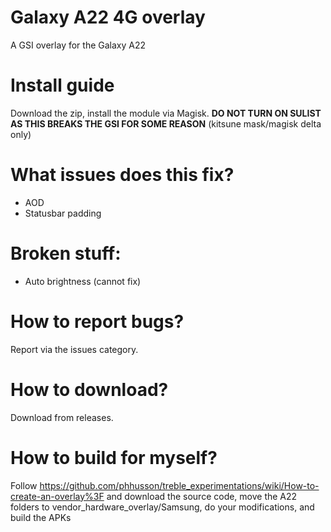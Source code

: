 # Galaxy A22 4G overlay
A GSI overlay for the Galaxy A22

# Install guide
Download the zip, install the module via Magisk.
**DO NOT TURN ON SULIST AS THIS BREAKS THE GSI FOR SOME REASON** (kitsune mask/magisk delta only)

# What issues does this fix?
- AOD
- Statusbar padding

# Broken stuff:
- Auto brightness (cannot fix)

# How to report bugs?
Report via the issues category.

# How to download?
Download from releases.

# How to build for myself?
Follow https://github.com/phhusson/treble_experimentations/wiki/How-to-create-an-overlay%3F and download the source code, move the A22 folders to vendor_hardware_overlay/Samsung, do your modifications, and build the APKs
